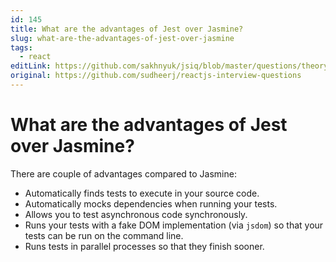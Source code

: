 ```yaml
---
id: 145
title: What are the advantages of Jest over Jasmine?
slug: what-are-the-advantages-of-jest-over-jasmine
tags:
  - react
editLink: https://github.com/sakhnyuk/jsiq/blob/master/questions/theory/react/145.md
original: https://github.com/sudheerj/reactjs-interview-questions
---
```


# What are the advantages of Jest over Jasmine?

There are couple of advantages compared to Jasmine:

- Automatically finds tests to execute in your source code.
- Automatically mocks dependencies when running your tests.
- Allows you to test asynchronous code synchronously.
- Runs your tests with a fake DOM implementation (via `jsdom`) so that your tests can be run on the command line.
- Runs tests in parallel processes so that they finish sooner.